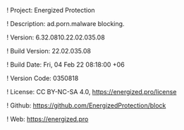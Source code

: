 ! Project: Energized Protection

! Description: ad.porn.malware blocking.

! Version: 6.32.0810.22.02.035.08

! Build Version: 22.02.035.08

! Build Date: Fri, 04 Feb 22 08:18:00 +06

! Version Code: 0350818

! License: CC BY-NC-SA 4.0, https://energized.pro/license

! Github: https://github.com/EnergizedProtection/block

! Web: https://energized.pro
